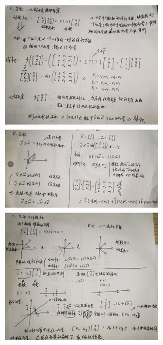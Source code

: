 <p align="center">
  <img src="https://github.com/yunhao1996/100-Days-ML-Learning-logs/blob/master/Day-28/3.png">
</p> 

<p align="center">
  <img src="https://github.com/yunhao1996/100-Days-ML-Learning-logs/blob/master/Day-28/2.png">
</p> 

<p align="center">
  <img src="https://github.com/yunhao1996/100-Days-ML-Learning-logs/blob/master/Day-28/1.png">
</p> 


